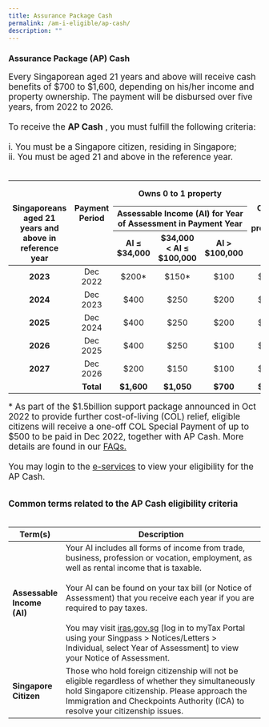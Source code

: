 ```yaml
---
title: Assurance Package Cash
permalink: /am-i-eligible/ap-cash/
description: ""
---
```

### Assurance Package (AP) Cash ###
<font style="font-size:17px"> Every Singaporean aged 21 years and above will receive cash benefits of $700 to $1,600, depending on his/her income and property ownership. The payment will be disbursed over five years, from 2022 to 2026. 
<br><br>
To receive the <b>AP Cash</b> , you must fulfill the following criteria:<br><br>
i. You must be a Singapore citizen, residing in Singapore;<br>
ii. You must be aged 21 and above in the reference year.<br><br>
	<table>
<thead>
  <tr>
		<th style="text-align:center; vertical-align:top" rowspan="4"><br><br> Singaporeans aged 21 years and above in reference year</th>		
		<th style="text-align:center; vertical-align:top" rowspan="4"><br><br> Payment Period</th></tr>
		<tr>
		<th style="text-align:center; vertical-align:middle" colspan="3"> Owns 0 to 1 property</th>
					<th style="text-align:center; vertical-align:top" rowspan="4"><br><br> Owns >1 property</th>
			  </tr>
	<tr>
		<th style="text-align:center; vertical-align:middle" colspan="3"> Assessable Income (AI) for Year of Assessment in Payment Year</th>
  </tr>
	<tr><th style="text-align:center; vertical-align:middle" colspan="1"> AI ≤ $34,000</th>
<th style="text-align:center; vertical-align:middle" colspan="1">$34,000 &lt; AI ≤ $100,000</th>
<th style="text-align:center; vertical-align:middle" colspan="1"> AI &gt; $100,000</th></tr>
</thead>
<tbody>
  <tr>
		<td style="text-align:center; vertical-align:middle"><b>2023</b></td>
    <td style="text-align:center; vertical-align:middle">Dec 2022</td>
		  <td style="text-align:center; vertical-align:middle">$200*</td>
			<td style="text-align:center; vertical-align:middle">$150*</td>
			<td style="text-align:center; vertical-align:middle">$100</td>
			<td style="text-align:center; vertical-align:middle">$100</td>
  </tr>
	  <tr>
    <td style="text-align:center; vertical-align:middle"><b>2024</b></td>
      <td style="text-align:center; vertical-align:middle">Dec 2023</td>
		  <td style="text-align:center; vertical-align:middle">$400</td>
			<td style="text-align:center; vertical-align:middle">$250</td>
			<td style="text-align:center; vertical-align:middle">$200</td>
						<td style="text-align:center; vertical-align:middle">$200</td>
  </tr>
	  <tr>
    <td style="text-align:center; vertical-align:middle"><b>2025</b></td>
<td style="text-align:center; vertical-align:middle">Dec 2024</td>
		  <td style="text-align:center; vertical-align:middle">$400</td>
			<td style="text-align:center; vertical-align:middle">$250</td>
			<td style="text-align:center; vertical-align:middle">$200</td>
			<td style="text-align:center; vertical-align:middle">$200</td>
  </tr>
	<tr>
    <td style="text-align:center; vertical-align:middle"><b>2026</b></td>
<td style="text-align:center; vertical-align:middle">Dec 2025</td>
		  <td style="text-align:center; vertical-align:middle">$400</td>
			<td style="text-align:center; vertical-align:middle">$250</td>
			<td style="text-align:center; vertical-align:middle">$100</td>
			<td style="text-align:center; vertical-align:middle">$100</td>
  </tr>
	<tr>
    <td style="text-align:center; vertical-align:middle"><b>2027</b></td>
<td style="text-align:center; vertical-align:middle">Dec 2026</td>
		  <td style="text-align:center; vertical-align:middle">$200</td>
			<td style="text-align:center; vertical-align:middle">$150</td>
			<td style="text-align:center; vertical-align:middle">$100</td>
			<td style="text-align:center; vertical-align:middle">$100</td>
  </tr>
	  <tr>
    <td style="text-align:center; vertical-align:middle"> </td>
			   <td style="text-align:center; vertical-align:middle"><b>Total</b></td>
			<td style="text-align:center; vertical-align:middle"><b>$1,600</b></td> 
			<td style="text-align:center; vertical-align:middle"><b>$1,050</b></td> 
			<td style="text-align:center; vertical-align:middle"><b>$700</b></td> 
			<td style="text-align:center; vertical-align:middle"><b>$700</b></td>
 </tr> 
	<tr> </tr>
  </tbody>
</table>
	* As part of the $1.5billion support package announced in Oct 2022 to provide further cost-of-living (COL) relief, eligible citizens will receive a one-off COL Special Payment of up to $500 to be paid in Dec 2022, together with AP Cash. More details are found in our <a href="https://www.govbenefits.gov.sg/costofliving-special-payment/" class="hyperlink">FAQs.</a>
<br><br>
You may login to the <a href="https://www.govpayouts.gov.sg/cds/ap/login" class="hyperlink">e-services</a> to view your eligibility for the AP Cash. <br><br>

<b>Common terms related to the AP Cash eligibility criteria</b><br><br>
<table>
<thead>
  <tr>
		<th style="width:20%"><b>Term(s)</b></th>
		<th><b>Description</b></th>
  </tr>
</thead>
<tbody>
  <tr>
		<td><b>Assessable Income (AI)</b></td>
    <td>Your AI includes all forms of income from trade, business,
profession or vocation, employment, as well as rental income that
is taxable.<br><br>
Your AI can be found on your tax bill (or Notice of Assessment)
that you receive each year if you are required to pay taxes.<br><br>
You may visit <a href="https://www.iras.gov.sg/" class="hyperlink">iras.gov.sg</a> [log in to myTax Portal using your
Singpass > Notices/Letters > Individual, select Year of Assessment] to view your Notice of Assessment.<br></td>
  </tr>
  <tr>
		<td><b>Singapore Citizen</b></td>
    <td>Those who hold foreign citizenship will not be eligible regardless of whether they simultaneously hold Singapore citizenship. Please approach the Immigration and Checkpoints Authority (ICA) to resolve your citizenship issues.</td>
	</tr><tr></tr>
</tbody>
</table>